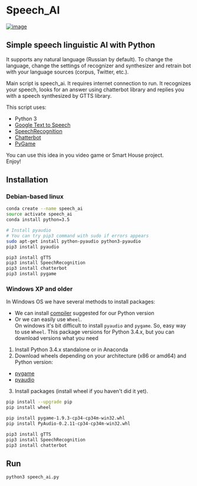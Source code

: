 # Speech_AI
[![image](https://habrastorage.org/files/b93/1f4/ed6/b931f4ed6905407f8d8869611c104cec.png)](https://youtu.be/ZziT4nQCjMk)

## Simple speech linguistic AI with Python

It supports any natural language (Russian by default).
To change the language, change the settings of recognizer and synthesizer and retrain bot with your language sources (corpus, Twitter, etc.).

Main script is speech_ai. It requires internet connection to run.
It recognizes your speech, looks for an answer using chatterbot library and replies you with a speech synthesized by GTTS library.

This script uses:
* Python 3
* [Google Text to Speech](https://github.com/pndurette/gTTS)
* [SpeechRecognition](https://pypi.python.org/pypi/SpeechRecognition/)
* [Chatterbot](https://github.com/gunthercox/ChatterBot)
* [PyGame](https://www.pygame.org/lofi.html)


You can use this idea in you video game or Smart House project.  
Enjoy!

## Installation

### Debian-based linux

```Bash
conda create --name speech_ai
source activate speech_ai
conda install python=3.5

# Install pyaudio
# You can try pip3 command with sudo if errors appears
sudo apt-get install python-pyaudio python3-pyaudio 
pip3 install pyaudio

pip3 install gTTS
pip3 install SpeechRecognition
pip3 install chatterbot
pip3 install pygame
```

### Windows XP and older
In Windows OS we have several methods to install packages:
* We can install [compiler](https://wiki.python.org/moin/WindowsCompilers) suggested for our Python version
* Or we can easily use `Wheel`.  
On windows it's bit difficult to install `pyaudio` and `pygame`. So, easy way to use `Wheel`. 
This package versions for Python 3.4.x, but you can download versions what you need

1. Install Python 3.4.x standalone or in Anaconda
2. Download wheels depending on your architecture (x86 or amd64) and Python version: 
 - [pygame](http://www.lfd.uci.edu/~gohlke/pythonlibs/#pygame)
 - [pyaudio](http://www.lfd.uci.edu/~gohlke/pythonlibs/#pyaudio)

3. Install packages (install wheel if you haven't did it yet).
```bash
pip install --upgrade pip
pip install wheel

pip install pygame-1.9.3-cp34-cp34m-win32.whl
pip install PyAudio-0.2.11-cp34-cp34m-win32.whl

pip3 install gTTS
pip3 install SpeechRecognition
pip3 install chatterbot
```
## Run
```
python3 speech_ai.py
```
